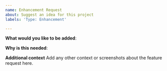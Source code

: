 ```yaml
---
name: Enhancement Request
about: Suggest an idea for this project
labels: 'Type: Enhancement'

---
```


**What would you like to be added**:

**Why is this needed**:

**Additional context**
Add any other context or screenshots about the feature request here.
